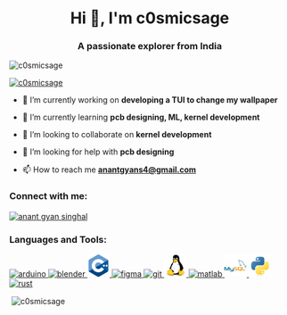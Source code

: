 <h1 align="center">Hi 👋, I'm c0smicsage</h1>
<h3 align="center">A passionate explorer from India</h3>

<p align="left"> <img src="https://komarev.com/ghpvc/?username=c0smicsage&label=Profile%20views&color=0e75b6&style=flat" alt="c0smicsage" /> </p>

<p align="left"> <a href="https://github.com/ryo-ma/github-profile-trophy"><img src="https://github-profile-trophy.vercel.app/?username=c0smicsage" alt="c0smicsage" /></a> </p>

- 🔭 I’m currently working on **developing a TUI to change my wallpaper**

- 🌱 I’m currently learning **pcb designing, ML, kernel development**

- 👯 I’m looking to collaborate on **kernel development**

- 🤝 I’m looking for help with **pcb designing**

- 📫 How to reach me [**anantgyans4@gmail.com**](anantgyans4@gmail.com)

<h3 align="left">Connect with me:</h3>
<p align="left">
<a href="https://linkedin.com/in/anant gyan singhal" target="blank"><img align="center" src="https://raw.githubusercontent.com/rahuldkjain/github-profile-readme-generator/master/src/images/icons/Social/linked-in-alt.svg" alt="anant gyan singhal" height="30" width="40" /></a>
</p>

<h3 align="left">Languages and Tools:</h3>
<p align="left"> <a href="https://www.arduino.cc/" target="_blank" rel="noreferrer"> <img src="https://cdn.worldvectorlogo.com/logos/arduino-1.svg" alt="arduino" width="40" height="40"/> </a> <a href="https://www.blender.org/" target="_blank" rel="noreferrer"> <img src="https://download.blender.org/branding/community/blender_community_badge_white.svg" alt="blender" width="40" height="40"/> </a> <a href="https://www.w3schools.com/cpp/" target="_blank" rel="noreferrer"> <img src="https://raw.githubusercontent.com/devicons/devicon/master/icons/cplusplus/cplusplus-original.svg" alt="cplusplus" width="40" height="40"/> </a> <a href="https://www.figma.com/" target="_blank" rel="noreferrer"> <img src="https://www.vectorlogo.zone/logos/figma/figma-icon.svg" alt="figma" width="40" height="40"/> </a> <a href="https://git-scm.com/" target="_blank" rel="noreferrer"> <img src="https://www.vectorlogo.zone/logos/git-scm/git-scm-icon.svg" alt="git" width="40" height="40"/> </a> <a href="https://www.linux.org/" target="_blank" rel="noreferrer"> <img src="https://raw.githubusercontent.com/devicons/devicon/master/icons/linux/linux-original.svg" alt="linux" width="40" height="40"/> </a> <a href="https://www.mathworks.com/" target="_blank" rel="noreferrer"> <img src="https://upload.wikimedia.org/wikipedia/commons/2/21/Matlab_Logo.png" alt="matlab" width="40" height="40"/> </a> <a href="https://www.mysql.com/" target="_blank" rel="noreferrer"> <img src="https://raw.githubusercontent.com/devicons/devicon/master/icons/mysql/mysql-original-wordmark.svg" alt="mysql" width="40" height="40"/> </a> <a href="https://www.python.org" target="_blank" rel="noreferrer"> <img src="https://raw.githubusercontent.com/devicons/devicon/master/icons/python/python-original.svg" alt="python" width="40" height="40"/> </a> <a href="https://www.rust-lang.org" target="_blank" rel="noreferrer"> <img src="file:///C:/Users/anant/Downloads/rust.svg" alt="rust" width="40" height="40"/> </a> </p>

<p>&nbsp;<img align="center" src="https://github-readme-stats.vercel.app/api?username=c0smicsage&show_icons=true&locale=en" alt="c0smicsage" /></p>
